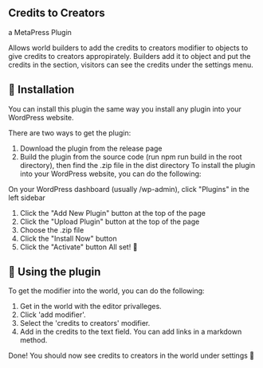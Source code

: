 ## Credits to Creators
a MetaPress Plugin

Allows world builders to add the credits to creators modifier to objects to give credits to creators appropirately.
Builders add it to object and put the credits in the section, visitors can see the credits under the settings menu. 

## 🔨 Installation
You can install this plugin the same way you install any plugin into your WordPress website.

There are two ways to get the plugin:

1. Download the plugin from the release page
2. Build the plugin from the source code (run npm run build in the root directory), then find the .zip file in the dist directory
To install the plugin into your WordPress website, you can do the following:

On your WordPress dashboard (usually /wp-admin), click "Plugins" in the left sidebar
1. Click the "Add New Plugin" button at the top of the page
2. Click the "Upload Plugin" button at the top of the page
3. Choose the .zip file
4. Click the "Install Now" button
5. Click the "Activate" button
All set! 🎉

## 🤔 Using the plugin
To get the modifier into the world, you can do the following:

1. Get in the world with the editor privalleges.
2. Click 'add modifier'.
3. Select the 'credits to creators' modifier.
4. Add in the credits to the text field. You can add links in a markdown method. 

Done! You should now see credits to creators in the world under settings 🚀
